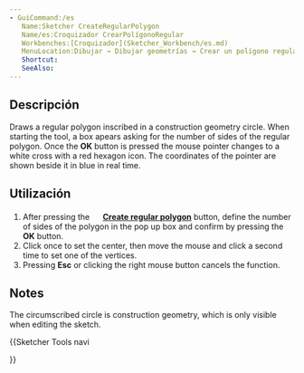 ```yaml
---
- GuiCommand:/es
   Name:Sketcher CreateRegularPolygon
   Name/es:Croquizador CrearPolígonoRegular
   Workbenches:[Croquizador](Sketcher_Workbench/es.md)
   MenuLocation:Dibujar → Dibujar geometrías → Crear un polígono regular
   Shortcut:
   SeeAlso:
---
```



</div>

## Descripción

Draws a regular polygon inscribed in a construction geometry circle. When starting the tool, a box apears asking for the number of sides of the regular polygon. Once the **OK** button is pressed the mouse pointer changes to a white cross with a red hexagon icon. The coordinates of the pointer are shown beside it in blue in real time.


<div class="mw-translate-fuzzy">

## Utilización


</div>

1.  After pressing the **<img src=images/Sketcher_CreateRegularPolygon.svg style="width:16px"> [Create regular polygon](Sketcher_CreateRegularPolygon.md)** button, define the number of sides of the polygon in the pop up box and confirm by pressing the **OK** button.
2.  Click once to set the center, then move the mouse and click a second time to set one of the vertices.
3.  Pressing **Esc** or clicking the right mouse button cancels the function.

## Notes

The circumscribed circle is construction geometry, which is only visible when editing the sketch.


<div class="mw-translate-fuzzy">





</div>


{{Sketcher Tools navi

}} 
